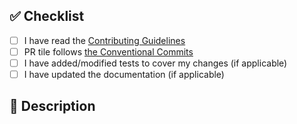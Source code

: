 ## ✅ Checklist

- [ ] I have read the [Contributing Guidelines](CONTRIBUTING.md)
- [ ] PR tile follows [the Conventional Commits](https://www.conventionalcommits.org/en/v1.0.0/)
- [ ] I have added/modified tests to cover my changes (if applicable)
- [ ] I have updated the documentation (if applicable)

## 📝 Description

<!-- Please include a summary of the change and which issue is fixed. If the change is visible to users, please include -->
<!-- screenshots or a video. -->
